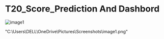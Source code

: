 # T20_Score_Prediction And Dashbord
![image1](https://github.com/Chetan3520/T20Score_Prediction/assets/90956042/ed39e4f9-ff07-4211-a54c-ab23e2271386)

"C:\Users\DELL\OneDrive\Pictures\Screenshots\image1.png"
